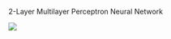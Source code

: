 2-Layer Multilayer Perceptron Neural Network

![](https://github.com/augustomatheuss/mlplab/blob/master/2layers/examples/xor_and_example.png)  
